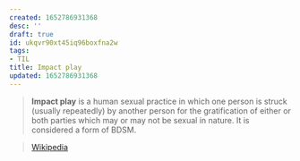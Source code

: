 ```yaml
---
created: 1652786931368
desc: ''
draft: true
id: ukqvr90xt45iq96boxfna2w
tags:
- TIL
title: Impact play
updated: 1652786931368
---
```

   
> **Impact play** is a human sexual practice in which one person is struck (usually repeatedly) by another person for the gratification of either or both parties which may or may not be sexual in nature. It is considered a form of BDSM.   
   
> [Wikipedia](https://en.wikipedia.org/wiki/Impact%20play)